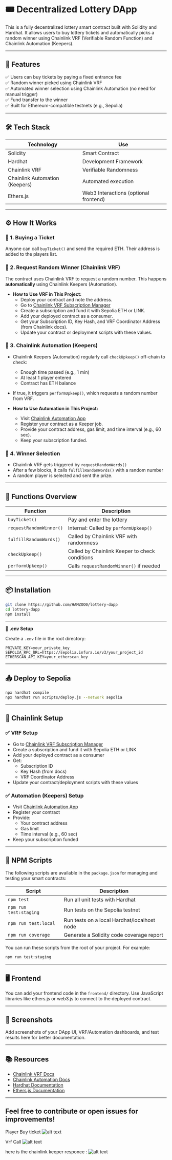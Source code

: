 # 🎟️ Decentralized Lottery DApp

This is a fully decentralized lottery smart contract built with Solidity and Hardhat. It allows users to buy lottery tickets and automatically picks a random winner using Chainlink VRF (Verifiable Random Function) and Chainlink Automation (Keepers).

---

## 🚀 Features

✅ Users can buy tickets by paying a fixed entrance fee  
✅ Random winner picked using Chainlink VRF  
✅ Automated winner selection using Chainlink Automation (no need for manual trigger)  
✅ Fund transfer to the winner  
✅ Built for Ethereum-compatible testnets (e.g., Sepolia)

---

## 🛠 Tech Stack

| Technology | Use |
|------------|-----|
| Solidity   | Smart Contract |
| Hardhat    | Development Framework |
| Chainlink VRF | Verifiable Randomness |
| Chainlink Automation (Keepers) | Automated execution |
| Ethers.js  | Web3 Interactions (optional frontend) |

---

## ⚙️ How It Works

### 🎫 1. Buying a Ticket

Anyone can call `buyTicket()` and send the required ETH. Their address is added to the players list.

### 🎲 2. Request Random Winner (Chainlink VRF)

The contract uses Chainlink VRF to request a random number. This happens **automatically** using Chainlink Keepers (Automation).

- **How to Use VRF in This Project:**
  - Deploy your contract and note the address.
  - Go to [Chainlink VRF Subscription Manager](https://vrf.chain.link/sepolia)
  - Create a subscription and fund it with Sepolia ETH or LINK.
  - Add your deployed contract as a consumer.
  - Get your Subscription ID, Key Hash, and VRF Coordinator Address (from Chainlink docs).
  - Update your contract or deployment scripts with these values.

### 🤖 3. Chainlink Automation (Keepers)

- Chainlink Keepers (Automation) regularly call `checkUpkeep()` off-chain to check:
  - Enough time passed (e.g., 1 min)
  - At least 1 player entered
  - Contract has ETH balance
- If true, it triggers `performUpkeep()`, which requests a random number from VRF.

- **How to Use Automation in This Project:**
  - Visit [Chainlink Automation App](https://automation.chain.link/)
  - Register your contract as a Keeper job.
  - Provide your contract address, gas limit, and time interval (e.g., 60 sec).
  - Keep your subscription funded.

### 🎉 4. Winner Selection

- Chainlink VRF gets triggered by `requestRandomWords()`
- After a few blocks, it calls `fulfillRandomWords()` with a random number
- A random player is selected and sent the prize.

---

## 🧾 Functions Overview

| Function | Description |
|----------|-------------|
| `buyTicket()` | Pay and enter the lottery |
| `requestRandomWinner()` | Internal: Called by `performUpkeep()` |
| `fulfillRandomWords()` | Called by Chainlink VRF with randomness |
| `checkUpkeep()` | Called by Chainlink Keeper to check conditions |
| `performUpkeep()` | Calls `requestRandomWinner()` if needed |

---

## 📦 Installation

```bash
git clone https://github.com/HAMZOO0/lottery-dapp
cd lottery-dapp
npm install
```

---

🔐 **.env Setup**

Create a `.env` file in the root directory:

```
PRIVATE_KEY=your_private_key
SEPOLIA_RPC_URL=https://sepolia.infura.io/v3/your_project_id
ETHERSCAN_API_KEY=your_etherscan_key
```

---

## 📤 Deploy to Sepolia

```bash
npx hardhat compile
npx hardhat run scripts/deploy.js --network sepolia
```

---

## 🔗 Chainlink Setup

### ✅ VRF Setup

- Go to [Chainlink VRF Subscription Manager](https://vrf.chain.link/sepolia)
- Create a subscription and fund it with Sepolia ETH or LINK
- Add your deployed contract as a consumer
- Get:
  - Subscription ID
  - Key Hash (from docs)
  - VRF Coordinator Address
- Update your contract/deployment scripts with these values

### ✅ Automation (Keepers) Setup

- Visit [Chainlink Automation App](https://automation.chain.link/)
- Register your contract
- Provide:
  - Your contract address
  - Gas limit
  - Time interval (e.g., 60 sec)
- Keep your subscription funded

---

## 📜 NPM Scripts

The following scripts are available in the `package.json` for managing and testing your smart contracts:

| Script                 | Description                                 |
|------------------------|---------------------------------------------|
| `npm test`             | Run all unit tests with Hardhat              |
| `npm run test:staging` | Run tests on the Sepolia testnet             |
| `npm run test:local`   | Run tests on a local Hardhat/localhost node  |
| `npm run coverage`     | Generate a Solidity code coverage report     |

You can run these scripts from the root of your project. For example:

```bash
npm run test:staging
```

---

## 🖥️ Frontend

You can add your frontend code in the `frontend/` directory. Use JavaScript libraries like ethers.js or web3.js to connect to the deployed contract.

---

## 📸 Screenshots

Add screenshots of your DApp UI, VRF/Automation dashboards, and test results here for better documentation.

---

## 📚 Resources

- [Chainlink VRF Docs](https://docs.chain.link/vrf/v2/introduction/)
- [Chainlink Automation Docs](https://docs.chain.link/chainlink-automation/introduction/)
- [Hardhat Documentation](https://hardhat.org/docs)
- [Ethers.js Documentation](https://docs.ethers.org/)

---

Feel free to contribute or open issues for improvements!
---


Player Buy  ticket 
![alt text](image-2.png)

Vrf Call 
![alt text](image-1.png)


here is the chainlink keeper responce : 
![alt text](image.png)